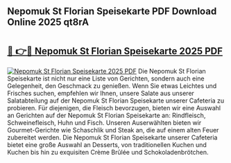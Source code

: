 ## Nepomuk St Florian Speisekarte PDF Download Online 2025 qt8rA

# <h2><a href="http://gc7yg6.nevu.top/?p=Nepomuk+St+Florian+Speisekarte">🔗 👉🔴 Nepomuk St Florian Speisekarte 2025 PDF</a></h2>

[![Nepomuk St Florian Speisekarte 2025 PDF](https://i.imgur.com/dBaPXMq.png)](http://gc7yg6.nevu.top/?p=Nepomuk+St+Florian+Speisekarte)
Die Nepomuk St Florian Speisekarte ist nicht nur eine Liste von Gerichten, sondern auch eine Gelegenheit, den Geschmack zu genießen. Wenn Sie etwas Leichtes und Frisches suchen, empfehlen wir Ihnen, unsere Salate aus unserer Salatabteilung auf der Nepomuk St Florian Speisekarte unserer Cafeteria zu probieren. Für diejenigen, die Fleisch bevorzugen, bieten wir eine Auswahl an Gerichten auf der Nepomuk St Florian Speisekarte an: Rindfleisch, Schweinefleisch, Huhn und Fisch. Unseren Auserwählten bieten wir Gourmet-Gerichte wie Schaschlik und Steak an, die auf einem alten Feuer zubereitet werden. Die Nepomuk St Florian Speisekarte unserer Cafeteria bietet eine große Auswahl an Desserts, von traditionellen Kuchen und Kuchen bis hin zu exquisiten Crème Brûlée und Schokoladenbrötchen.
